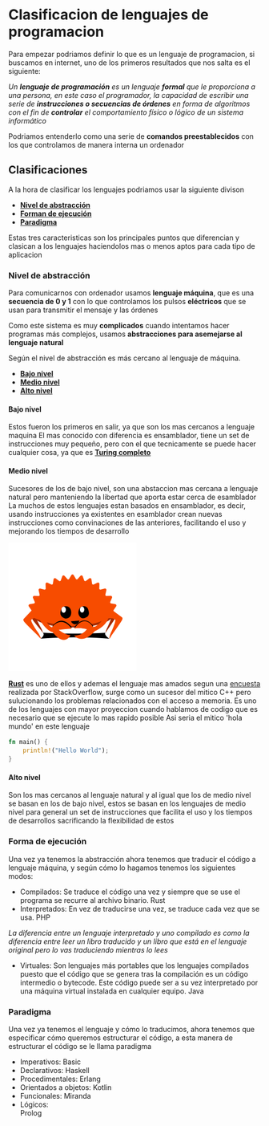 # Clasificacion de lenguajes de programacion

Para empezar podriamos definir lo que es un lenguaje de programacion, si buscamos en internet, uno de los primeros resultados que nos salta es el siguiente:

  _Un **lenguaje de programación** es un lenguaje **formal** que le proporciona a una persona, en este caso el programador, la capacidad de escribir una serie de **instrucciones o secuencias de órdenes** en forma de algoritmos con el fin de **controlar** el comportamiento físico o lógico de un sistema informático_

Podriamos entenderlo como una serie de **comandos preestablecidos** con los que controlamos de manera interna un ordenador

## Clasificaciones

A la hora de clasificar los lenguajes podriamos usar la siguiente divison

 - [**Nivel de abstracción**](#nivel-de-abstracción)
 - [**Forman de ejecución**](#forma-de-ejecución)
 - [**Paradigma**](#paradigma)
 
Estas tres caracteristicas son los principales puntos que diferencian y clasican a los lenguajes haciendolos mas o menos aptos para cada tipo de aplicacion

  ### Nivel de abstracción
 
Para comunicarnos con ordenador usamos **lenguaje máquina**, que es una **secuencia de 0 y 1** con lo que controlamos los pulsos **eléctricos** que se usan para transmitir el mensaje y las órdenes

Como este sistema es muy **complicados** cuando intentamos hacer programas más complejos, usamos **abstracciones para asemejarse al lenguaje natural**

Según el nivel de abstracción es más cercano al lenguaje de máquina.

 - [**Bajo nivel**](#bajo-nivel)
 - [**Medio nivel**](#medio-nivel)
 - [**Alto nivel**](#alto-nivel)

#### Bajo nivel
Estos fueron los primeros en salir, ya que son los mas cercanos a lenguaje maquina
El mas conocido con diferencia es ensamblador, tiene un set de instrucciones muy pequeño, pero con el que tecnicamente se puede hacer cualquier cosa, ya que es [**Turing completo**](https://es.wikipedia.org/wiki/Turing_completo) 

#### Medio nivel
Sucesores de los de bajo nivel, son una abstaccion mas cercana a lenguaje natural pero manteniendo la libertad que aporta estar cerca de esamblador
La muchos de estos lenguajes estan basados en ensamblador, es decir, usando instrucciones ya existentes en esamblador crean nuevas instrucciones como convinaciones de las anteriores, facilitando el uso y mejorando los tiempos de desarrollo

![](https://github.com/Stinger-dev/Lenguajes-de-programaci-n/blob/main/Assets/rust.png)

[**Rust**](https://www.rust-lang.org) es uno de ellos y ademas el lenguaje mas amados segun una [encuesta](https://insights.stackoverflow.com/survey/2021) realizada por StackOverflow, surge como un sucesor del mitico C++ pero sulucionando los problemas relacionados con el acceso a memoria.
Es uno de los lenguajes con mayor proyeccion cuando hablamos de codigo que es necesario que se ejecute lo mas rapido posible
Asi seria el mitico 'hola mundo' en este lenguaje 

```rust
fn main() {
    println!("Hello World");
}
```

#### Alto nivel
Son los mas cercanos al lenguaje natural y al igual que los de medio nivel se basan en los de bajo nivel, estos se basan en los lenguajes de medio nivel para general un set de instrucciones que facilita el uso y los tiempos de desarrollos sacrificando la flexibilidad de estos


### Forma de ejecución

Una vez ya tenemos la abstracción ahora tenemos que traducir el código a lenguaje máquina, y según cómo lo hagamos tenemos los siguientes modos:

- Compilados:
	Se traduce el código una vez y siempre que se use el programa se recurre al archivo binario.
	Rust
- Interpretados: 
	En vez de traducirse una vez, se traduce cada vez que se usa.
	PHP

_La diferencia entre un lenguaje interpretado y uno compilado es como la diferencia entre leer un libro traducido y un libro que está en el lenguaje original pero lo vas traduciendo mientras lo lees_

- Virtuales: 
  Son lenguajes más portables que los lenguajes compilados puesto que el código que se genera tras la compilación es un código intermedio o bytecode. Este código puede   ser a su vez interpretado por una máquina virtual instalada en cualquier equipo.
  Java


### Paradigma

Una vez ya tenemos el lenguaje y cómo lo traducimos, ahora tenemos que especificar cómo queremos estructurar el código, a esta manera de estructurar el código se le llama paradigma

- Imperativos:
	Basic
- Declarativos:
	Haskell
- Procedimentales:
	Erlang
- Orientados a objetos:
	Kotlin
- Funcionales:
	Miranda
- Lógicos:	
	Prolog


